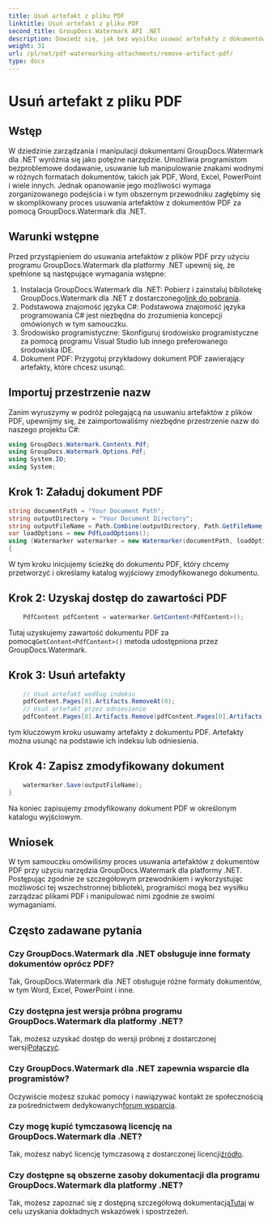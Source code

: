 ```yaml
---
title: Usuń artefakt z pliku PDF
linktitle: Usuń artefakt z pliku PDF
second_title: GroupDocs.Watermark API .NET
description: Dowiedz się, jak bez wysiłku usuwać artefakty z dokumentów PDF za pomocą GroupDocs.Watermark dla .NET. Opanuj proces krok po kroku dzięki naszemu obszernemu samouczkowi.
weight: 31
url: /pl/net/pdf-watermarking-attachments/remove-artifact-pdf/
type: docs
---
```

# Usuń artefakt z pliku PDF

## Wstęp
W dziedzinie zarządzania i manipulacji dokumentami GroupDocs.Watermark dla .NET wyróżnia się jako potężne narzędzie. Umożliwia programistom bezproblemowe dodawanie, usuwanie lub manipulowanie znakami wodnymi w różnych formatach dokumentów, takich jak PDF, Word, Excel, PowerPoint i wiele innych. Jednak opanowanie jego możliwości wymaga zorganizowanego podejścia i w tym obszernym przewodniku zagłębimy się w skomplikowany proces usuwania artefaktów z dokumentów PDF za pomocą GroupDocs.Watermark dla .NET.
## Warunki wstępne
Przed przystąpieniem do usuwania artefaktów z plików PDF przy użyciu programu GroupDocs.Watermark dla platformy .NET upewnij się, że spełnione są następujące wymagania wstępne:
1. Instalacja GroupDocs.Watermark dla .NET: Pobierz i zainstaluj bibliotekę GroupDocs.Watermark dla .NET z dostarczonego[link do pobrania](https://releases.groupdocs.com/Watermark/net/).
2. Podstawowa znajomość języka C#: Podstawowa znajomość języka programowania C# jest niezbędna do zrozumienia koncepcji omówionych w tym samouczku.
3. Środowisko programistyczne: Skonfiguruj środowisko programistyczne za pomocą programu Visual Studio lub innego preferowanego środowiska IDE.
4. Dokument PDF: Przygotuj przykładowy dokument PDF zawierający artefakty, które chcesz usunąć.

## Importuj przestrzenie nazw
Zanim wyruszymy w podróż polegającą na usuwaniu artefaktów z plików PDF, upewnijmy się, że zaimportowaliśmy niezbędne przestrzenie nazw do naszego projektu C#:
```csharp
using GroupDocs.Watermark.Contents.Pdf;
using GroupDocs.Watermark.Options.Pdf;
using System.IO;
using System;
```
## Krok 1: Załaduj dokument PDF
```csharp
string documentPath = "Your Document Path";
string outputDirectory = "Your Document Directory";
string outputFileName = Path.Combine(outputDirectory, Path.GetFileName(documentPath));
var loadOptions = new PdfLoadOptions();
using (Watermarker watermarker = new Watermarker(documentPath, loadOptions))
{
```
W tym kroku inicjujemy ścieżkę do dokumentu PDF, który chcemy przetworzyć i określamy katalog wyjściowy zmodyfikowanego dokumentu.
## Krok 2: Uzyskaj dostęp do zawartości PDF
```csharp
    PdfContent pdfContent = watermarker.GetContent<PdfContent>();
```
 Tutaj uzyskujemy zawartość dokumentu PDF za pomocą`GetContent<PdfContent>()` metoda udostępniona przez GroupDocs.Watermark.
## Krok 3: Usuń artefakty
```csharp
    // Usuń artefakt według indeksu
    pdfContent.Pages[0].Artifacts.RemoveAt(0);
    // Usuń artefakt przez odniesienie
    pdfContent.Pages[0].Artifacts.Remove(pdfContent.Pages[0].Artifacts[0]);
```
tym kluczowym kroku usuwamy artefakty z dokumentu PDF. Artefakty można usunąć na podstawie ich indeksu lub odniesienia.
## Krok 4: Zapisz zmodyfikowany dokument
```csharp
    watermarker.Save(outputFileName);
}
```
Na koniec zapisujemy zmodyfikowany dokument PDF w określonym katalogu wyjściowym.

## Wniosek
W tym samouczku omówiliśmy proces usuwania artefaktów z dokumentów PDF przy użyciu narzędzia GroupDocs.Watermark dla platformy .NET. Postępując zgodnie ze szczegółowym przewodnikiem i wykorzystując możliwości tej wszechstronnej biblioteki, programiści mogą bez wysiłku zarządzać plikami PDF i manipulować nimi zgodnie ze swoimi wymaganiami.
## Często zadawane pytania
### Czy GroupDocs.Watermark dla .NET obsługuje inne formaty dokumentów oprócz PDF?
Tak, GroupDocs.Watermark dla .NET obsługuje różne formaty dokumentów, w tym Word, Excel, PowerPoint i inne.
### Czy dostępna jest wersja próbna programu GroupDocs.Watermark dla platformy .NET?
 Tak, możesz uzyskać dostęp do wersji próbnej z dostarczonej wersji[Połączyć](https://releases.groupdocs.com/).
### Czy GroupDocs.Watermark dla .NET zapewnia wsparcie dla programistów?
 Oczywiście możesz szukać pomocy i nawiązywać kontakt ze społecznością za pośrednictwem dedykowanych[forum wsparcia](https://forum.groupdocs.com/c/watermark/19).
### Czy mogę kupić tymczasową licencję na GroupDocs.Watermark dla .NET?
 Tak, możesz nabyć licencję tymczasową z dostarczonej licencji[źródło](https://purchase.groupdocs.com/temporary-license/).
### Czy dostępne są obszerne zasoby dokumentacji dla programu GroupDocs.Watermark dla platformy .NET?
 Tak, możesz zapoznać się z dostępną szczegółową dokumentacją[Tutaj](https://tutorials.groupdocs.com/Watermark/net/) w celu uzyskania dokładnych wskazówek i spostrzeżeń.